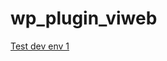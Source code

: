 # wp_plugin_viweb
[Test dev env 1 ](https://open.docker.com/dashboard/dev-envs?url=https://github.com/tonezzzzz/wp_plugin_viweb/blob/init-docker-grafana/devenv_test.yml)
